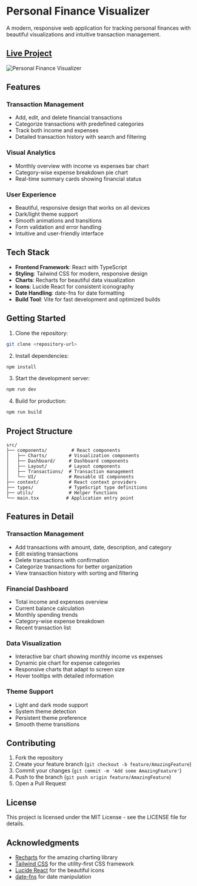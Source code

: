 # Personal Finance Visualizer

A modern, responsive web application for tracking personal finances with beautiful visualizations and intuitive transaction management.

 ## [Live Project](https://personalfinancevisual.netlify.app/)
![Personal Finance Visualizer](https://images.pexels.com/photos/53621/calculator-calculation-insurance-finance-53621.jpeg?auto=compress&cs=tinysrgb&w=1260&h=750&dpr=2)


## Features
### Transaction Management
- Add, edit, and delete financial transactions
- Categorize transactions with predefined categories
- Track both income and expenses
- Detailed transaction history with search and filtering

### Visual Analytics
- Monthly overview with income vs expenses bar chart
- Category-wise expense breakdown pie chart
- Real-time summary cards showing financial status

### User Experience
- Beautiful, responsive design that works on all devices
- Dark/light theme support
- Smooth animations and transitions
- Form validation and error handling
- Intuitive and user-friendly interface

## Tech Stack

- **Frontend Framework**: React with TypeScript
- **Styling**: Tailwind CSS for modern, responsive design
- **Charts**: Recharts for beautiful data visualization
- **Icons**: Lucide React for consistent iconography
- **Date Handling**: date-fns for date formatting
- **Build Tool**: Vite for fast development and optimized builds

## Getting Started

1. Clone the repository:
```bash
git clone <repository-url>
```

2. Install dependencies:
```bash
npm install
```

3. Start the development server:
```bash
npm run dev
```

4. Build for production:
```bash
npm run build
```

## Project Structure

```
src/
├── components/         # React components
│   ├── Charts/        # Visualization components
│   ├── Dashboard/     # Dashboard components
│   ├── Layout/        # Layout components
│   ├── Transactions/  # Transaction management
│   └── UI/            # Reusable UI components
├── context/           # React context providers
├── types/             # TypeScript type definitions
├── utils/             # Helper functions
└── main.tsx          # Application entry point
```

## Features in Detail

### Transaction Management
- Add transactions with amount, date, description, and category
- Edit existing transactions
- Delete transactions with confirmation
- Categorize transactions for better organization
- View transaction history with sorting and filtering

### Financial Dashboard
- Total income and expenses overview
- Current balance calculation
- Monthly spending trends
- Category-wise expense breakdown
- Recent transaction list

### Data Visualization
- Interactive bar chart showing monthly income vs expenses
- Dynamic pie chart for expense categories
- Responsive charts that adapt to screen size
- Hover tooltips with detailed information

### Theme Support
- Light and dark mode support
- System theme detection
- Persistent theme preference
- Smooth theme transitions

## Contributing

1. Fork the repository
2. Create your feature branch (`git checkout -b feature/AmazingFeature`)
3. Commit your changes (`git commit -m 'Add some AmazingFeature'`)
4. Push to the branch (`git push origin feature/AmazingFeature`)
5. Open a Pull Request

## License

This project is licensed under the MIT License - see the LICENSE file for details.

## Acknowledgments

- [Recharts](https://recharts.org/) for the amazing charting library
- [Tailwind CSS](https://tailwindcss.com/) for the utility-first CSS framework
- [Lucide React](https://lucide.dev/) for the beautiful icons
- [date-fns](https://date-fns.org/) for date manipulation
